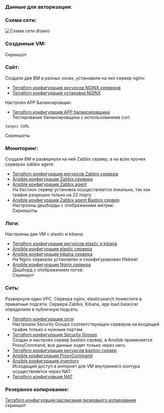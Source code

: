 ### Данные для авторизации:


### Схема сети:
![Схема сети drawio](https://github.com/user-attachments/assets/3e37dc9c-5568-4958-b65a-0a1e5e8e7884)

### Созданные VM:
Скриншот



  
### Сайт:
Создали две ВМ в разных зонах, установили на них сервер nginx:  
- [Terraforn конфигурация ресурсов NGINX серверов](https://github.com/dimindrol/diplom_netology/blob/37595c95621cc41a8ca2fb636910ad734a4ab516/Terraform/servers_nginx.tf)   
- [Terraforn конфигурация установки NGINX](https://github.com/dimindrol/diplom_netology/blob/37595c95621cc41a8ca2fb636910ad734a4ab516/Terraform/nginx_conf.yaml)  

Настроен APP Балансировщик:  
- [Terraforn конфигурация APP балансировщика](https://github.com/dimindrol/diplom_netology/blob/37595c95621cc41a8ca2fb636910ad734a4ab516/Terraform/L7_balancer_conf.tf)  
Тестирование балансировщика с использованием curl:  

```
Запрос CURL
```

Скриншоты

### Мониторинг:  
Создали ВМ и развернули на ней Zabbix сервер, а на всех прочих серверах zabbix agent:  
- [Terraforn конфигурация ресурсов Zabbix сервера](https://github.com/dimindrol/diplom_netology/blob/37595c95621cc41a8ca2fb636910ad734a4ab516/Terraform/server_zabbix.tf)  
- [Ansible конфигурация Zabbix сервера](https://github.com/dimindrol/diplom_netology/tree/37595c95621cc41a8ca2fb636910ad734a4ab516/Ansible/playbooks/roles/zabbix-server)  
- [Ansible конфигурация Zabbix agent](https://github.com/dimindrol/diplom_netology/tree/37595c95621cc41a8ca2fb636910ad734a4ab516/Ansible/playbooks/roles/zabbix-agent)  
На бастион сервер установка осуществляется локально, так как трафик разрешен только на 22 порту  
- [Ansible конфигурация Zabbix agent Bastion сервер](https://github.com/dimindrol/diplom_netology/tree/37595c95621cc41a8ca2fb636910ad734a4ab516/Ansible/playbooks/roles/bastion-zabbix-agent)  
Настроены дешборды с отображением метрик:  
Скриншоты

### Логи:
Настроены две VM c elastic и kibana:  
- [Terraforn конфигурация ресурсов elastic и kibana](https://github.com/dimindrol/diplom_netology/blob/37595c95621cc41a8ca2fb636910ad734a4ab516/Terraform/servers_ELK.tf)  
- [Ansible конфигурация elastic сервера](https://github.com/dimindrol/diplom_netology/tree/37595c95621cc41a8ca2fb636910ad734a4ab516/Ansible/playbooks/roles/elastic)  
- [Ansible конфигурация kibana сервера](https://github.com/dimindrol/diplom_netology/tree/37595c95621cc41a8ca2fb636910ad734a4ab516/Ansible/playbooks/roles/kibana)  
На Nginx серверах установлен и сконфигурирован filebeat:  
- [Ansible конфигурация Nginx сервера](https://github.com/dimindrol/diplom_netology/tree/37595c95621cc41a8ca2fb636910ad734a4ab516/Ansible/playbooks/roles/nginx)  
Дашборд с отображением логов:  
Скриншот

### Сеть:
Развернули один VPC. Сервера nginx, elasticsearch поместите в приватные подсети. Сервера Zabbix, Kibana, app load balancer определили в публичную подсеть.  
- [Terraforn конфигурация сети](https://github.com/dimindrol/diplom_netology/blob/37595c95621cc41a8ca2fb636910ad734a4ab516/Terraform/network_conf.tf)  
Настроили Security Groups соответствующих серверов на входящий трафик только к нужным портам:  
- [Terraforn конфигурация Security Groups](https://github.com/dimindrol/diplom_netology/blob/37595c95621cc41a8ca2fb636910ad734a4ab516/Terraform/security_group.tf)  
Создан и настроен сервер bastion сервер, в Ansible применяется ProxyCommand, все данные ходят только через него.  
- [Terraforn конфигурация ресурсов bastion сервер](https://github.com/dimindrol/diplom_netology/blob/37595c95621cc41a8ca2fb636910ad734a4ab516/Terraform/server_bastion.tf)  
- [Ansible конфигурация ProxyCommand](https://github.com/dimindrol/diplom_netology/blob/37595c95621cc41a8ca2fb636910ad734a4ab516/Ansible/ansible.cfg)  
- [Ansible конфигурация inventory](https://github.com/dimindrol/diplom_netology/blob/37595c95621cc41a8ca2fb636910ad734a4ab516/Ansible/inventory.ini)  
Исходящий доступ в интернет для VM внутреннего контура осуществляется через NAT:  
- [Terraforn конфигурвция NAT](https://github.com/dimindrol/diplom_netology/blob/37595c95621cc41a8ca2fb636910ad734a4ab516/Terraform/nat_conf.tf)  

### Резервное копирование:  
[Terraforn конфигурвция расписания резервного копирования](https://github.com/dimindrol/diplom_netology/blob/37595c95621cc41a8ca2fb636910ad734a4ab516/Terraform/snapshots.tf)  
скриншот

